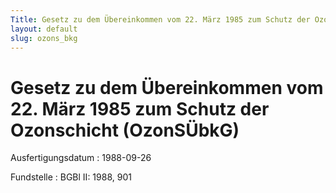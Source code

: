 ```yaml
---
Title: Gesetz zu dem Übereinkommen vom 22. März 1985 zum Schutz der Ozonschicht
layout: default
slug: ozons_bkg
---
```


# Gesetz zu dem Übereinkommen vom 22. März 1985 zum Schutz der Ozonschicht (OzonSÜbkG)

Ausfertigungsdatum
:   1988-09-26

Fundstelle
:   BGBl II: 1988, 901

